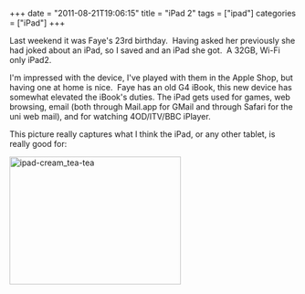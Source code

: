 +++
date = "2011-08-21T19:06:15"
title = "iPad 2"
tags = ["ipad"]
categories = ["iPad"]
+++

Last weekend it was Faye's 23rd birthday.  Having asked her previously she had joked about an iPad, so I saved and an iPad she got.  A 32GB, Wi-Fi only iPad2. 
 
I'm impressed with the device, I've played with them in the Apple Shop, but having one at home is nice.  Faye has an old G4 iBook, this new device has somewhat elevated the iBook's duties. 
The iPad gets used for games, web browsing, email (both through Mail.app for GMail and through Safari for the uni web mail), and for watching 4OD/ITV/BBC iPlayer. 
 
This picture really captures what I think the iPad, or any other tablet, is really good for: 


[<img src="/wp-content/uploads/2011/08/ipad-cream_tea-tea-300x224.jpg" width="300" height="224" class="size-medium wp-image-1234 aligncenter" title="ipad-cream_tea-tea" />][1]

  [1]: /wp-content/uploads/2011/08/ipad-cream_tea-tea.jpg
